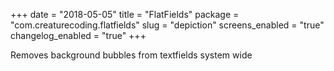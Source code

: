 +++
date = "2018-05-05"
title = "FlatFields"
package = "com.creaturecoding.flatfields"
slug = "depiction"
screens_enabled = "true"
changelog_enabled = "true"
+++

Removes background bubbles from textfields system wide